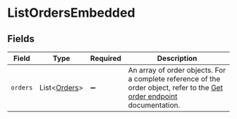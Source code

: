 # ListOrdersEmbedded


## Fields

| Field                                                                                                                                | Type                                                                                                                                 | Required                                                                                                                             | Description                                                                                                                          |
| ------------------------------------------------------------------------------------------------------------------------------------ | ------------------------------------------------------------------------------------------------------------------------------------ | ------------------------------------------------------------------------------------------------------------------------------------ | ------------------------------------------------------------------------------------------------------------------------------------ |
| `orders`                                                                                                                             | List\<[Orders](../../models/operations/Orders.md)>                                                                                   | :heavy_minus_sign:                                                                                                                   | An array of order objects. For a complete reference of the order object, refer to the [Get order endpoint](get-order) documentation. |